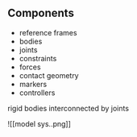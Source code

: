 ## Components
- reference frames
- bodies
- joints
- constraints
- forces
- contact geometry
- markers
- controllers

rigid bodies interconnected by joints

![[model sys..png]]